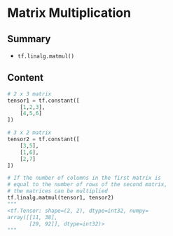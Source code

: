 # Matrix Multiplication

## Summary

- `tf.linalg.matmul()`

## Content

```python
# 2 x 3 matrix
tensor1 = tf.constant([
    [1,2,3],
    [4,5,6]
])

# 3 x 2 matrix
tensor2 = tf.constant([
    [3,5],
    [1,6],
    [2,7]
])

# If the number of columns in the first matrix is
# equal to the number of rows of the second matrix,
# the matrices can be multiplied
tf.linalg.matmul(tensor1, tensor2)
"""
<tf.Tensor: shape=(2, 2), dtype=int32, numpy=
array([[11, 38],
       [29, 92]], dtype=int32)>
"""
```
